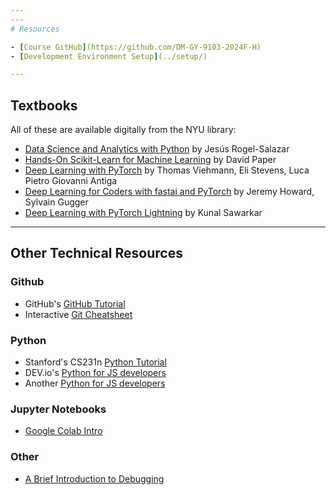```yaml
---
---
# Resources

- [Course GitHub](https://github.com/DM-GY-9103-2024F-H)
- [Development Environment Setup](../setup/)

---
```


## Textbooks

All of these are available digitally from the NYU library:

- [Data Science and Analytics with Python](https://ebookcentral.proquest.com/lib/nyulibrary-ebooks/reader.action?docID=5264120) by Jesús Rogel-Salazar
- [Hands-On Scikit-Learn for Machine Learning](https://ebookcentral.proquest.com/lib/nyulibrary-ebooks/reader.action?docID=5979665) by David Paper
- [Deep Learning with PyTorch](https://learning-oreilly-com.proxy.library.nyu.edu/library/view/deep-learning-with/9781617295263/) by Thomas Viehmann, Eli Stevens, Luca Pietro Giovanni Antiga
- [Deep Learning for Coders with fastai and PyTorch](https://learning-oreilly-com.proxy.library.nyu.edu/library/view/deep-learning-for/9781492045519/) by Jeremy Howard, Sylvain Gugger
- [Deep Learning with PyTorch Lightning](https://ebookcentral.proquest.com/lib/nyulibrary-ebooks/reader.action?docID=6845748) by Kunal Sawarkar

---

## Other Technical Resources

### Github

- GitHub's [GitHub Tutorial](https://docs.github.com/en/get-started/quickstart/hello-world)
- Interactive [Git Cheatsheet](https://ndpsoftware.com/git-cheatsheet.html)

### Python
- Stanford's CS231n [Python Tutorial](https://cs231n.github.io/python-numpy-tutorial/)
- DEV.io's [Python for JS developers](https://dev.to/kachiic/learn-python-as-a-javascript-developer-422j)
- Another [Python for JS developers](https://www.valentinog.com/blog/python-for-js/)

### Jupyter Notebooks
- [Google Colab Intro](https://colab.research.google.com/notebooks/basic_features_overview.ipynb)

### Other

- [A Brief Introduction to Debugging](https://vimeo.com/channels/debugging)
